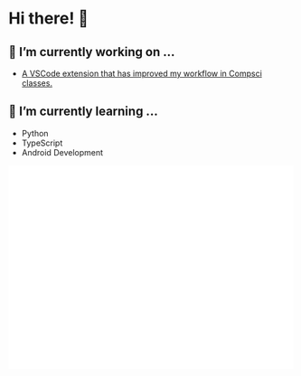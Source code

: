 # Hi there! 👋

## 🔭 I’m currently working on ...

- [A VSCode extension that has improved my workflow in Compsci classes.](https://github.com/NoahSyn10/VSCode-PyDoctestBtn)

## 🌱 I’m currently learning ...

- Python
- TypeScript
- Android Development

<img src="https://github.com/NoahSyn10/NoahSyn10/blob/main/github-metrics.svg" alt="Metrics">

<!--
**NoahSyn10/NoahSyn10** is a ✨ _special_ ✨ repository because its `README.md` (this file) appears on your GitHub profile.
-->

<!--
Here are some ideas to get you started:

- 👯 I’m looking to collaborate on ...
- 🤔 I’m looking for help with ...
- 💬 Ask me about ...
- 📫 How to reach me: ...
- 😄 Pronouns: ...
- ⚡ Fun fact: ...
-->
